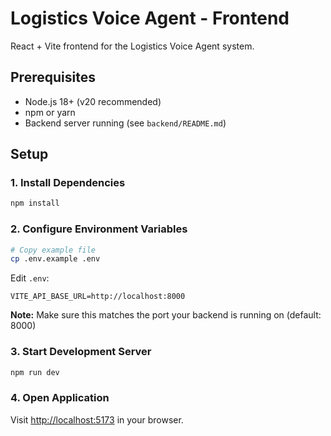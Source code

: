 # Logistics Voice Agent - Frontend

React + Vite frontend for the Logistics Voice Agent system.

## Prerequisites

- Node.js 18+ (v20 recommended)
- npm or yarn
- Backend server running (see `backend/README.md`)

## Setup

### 1. Install Dependencies

```bash
npm install
```

### 2. Configure Environment Variables

```bash
# Copy example file
cp .env.example .env
```

Edit `.env`:

```env
VITE_API_BASE_URL=http://localhost:8000
```

**Note:** Make sure this matches the port your backend is running on (default: 8000)

### 3. Start Development Server

```bash
npm run dev
```

### 4. Open Application

Visit [http://localhost:5173](http://localhost:5173) in your browser.
